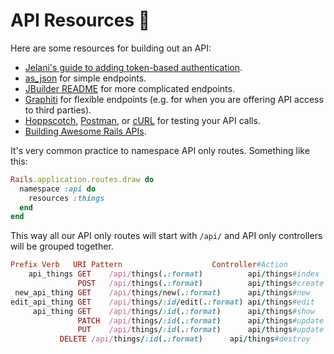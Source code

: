 # API Resources 🤖

Here are some resources for building out an API:

- [Jelani's guide to adding token-based authentication](https://gist.github.com/jelaniwoods/b637851dba743e3084f75f4d27daeee4).
- [as_json](https://api.rubyonrails.org/classes/ActiveModel/Serializers/JSON.html#method-i-as_json) for simple endpoints.
- [JBuilder README](https://github.com/rails/jbuilder#jbuilder) for more complicated endpoints.
- [Graphiti](https://github.com/graphiti-api/graphiti) for flexible endpoints (e.g. for when you are offering API access to third parties).
- [Hoppscotch](https://hoppscotch.io/), [Postman](https://www.postman.com/), or [cURL](https://en.wikipedia.org/wiki/CURL) for testing your API calls.
- [Building Awesome Rails APIs](https://collectiveidea.com/blog/archives/2013/06/13/building-awesome-rails-apis-part-1).

It's very common practice to namespace API only routes. Something like this:

```ruby
Rails.application.routes.draw do
  namespace :api do
    resources :things
  end
end
```

This way all our API only routes will start with `/api/` and API only controllers will be grouped together.

```ruby
Prefix Verb   URI Pattern                    Controller#Action
    api_things GET    /api/things(.:format)          api/things#index
               POST   /api/things(.:format)          api/things#create
 new_api_thing GET    /api/things/new(.:format)      api/things#new
edit_api_thing GET    /api/things/:id/edit(.:format) api/things#edit
     api_thing GET    /api/things/:id(.:format)      api/things#show
               PATCH  /api/things/:id(.:format)      api/things#update
               PUT    /api/things/:id(.:format)      api/things#update
           DELETE /api/things/:id(.:format)      api/things#destroy
```
